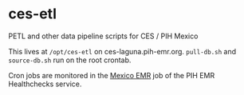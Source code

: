 # ces-etl
PETL and other data pipeline scripts for CES / PIH Mexico

This lives at `/opt/ces-etl` on ces-laguna.pih-emr.org. `pull-db.sh` and `source-db.sh` run on the root crontab.

Cron jobs are monitored in the [Mexico EMR](https://hcping.pih-emr.org/projects/6f600f51-f183-440e-8085-b7aef1813c6d/checks/) job of the PIH EMR Healthchecks service.
